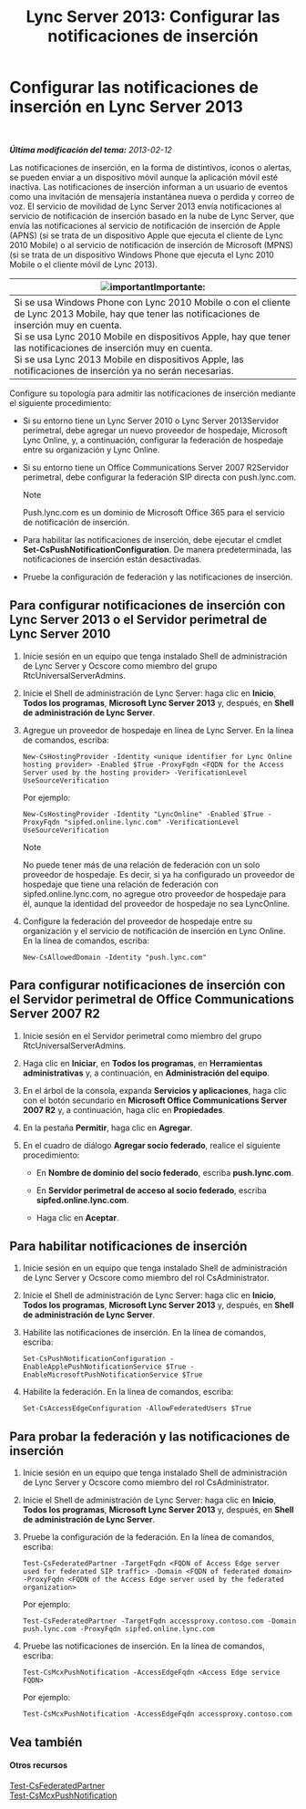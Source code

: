 ﻿---
title: 'Lync Server 2013: Configurar las notificaciones de inserción'
TOCTitle: Configurar las notificaciones de inserción
ms:assetid: d77f2c06-0fe6-45d5-8f08-808ab871b3e0
ms:mtpsurl: https://technet.microsoft.com/es-es/library/Hh690047(v=OCS.15)
ms:contentKeyID: 48276835
ms.date: 01/07/2017
mtps_version: v=OCS.15
ms.translationtype: HT
---

# Configurar las notificaciones de inserción en Lync Server 2013

 

_**Última modificación del tema:** 2013-02-12_

Las notificaciones de inserción, en la forma de distintivos, iconos o alertas, se pueden enviar a un dispositivo móvil aunque la aplicación móvil esté inactiva. Las notificaciones de inserción informan a un usuario de eventos como una invitación de mensajería instantánea nueva o perdida y correo de voz. El servicio de movilidad de Lync Server 2013 envía notificaciones al servicio de notificación de inserción basado en la nube de Lync Server, que envía las notificaciones al servicio de notificación de inserción de Apple (APNS) (si se trata de un dispositivo Apple que ejecuta el cliente de Lync 2010 Mobile) o al servicio de notificación de inserción de Microsoft (MPNS) (si se trata de un dispositivo Windows Phone que ejecuta el Lync 2010 Mobile o el cliente móvil de Lync 2013).

<table>
<thead>
<tr class="header">
<th><img src="images/Gg425917.important(OCS.15).gif" title="important" alt="important" />Importante:</th>
</tr>
</thead>
<tbody>
<tr class="odd">
<td>Si se usa Windows Phone con Lync 2010 Mobile o con el cliente de Lync 2013 Mobile, hay que tener las notificaciones de inserción muy en cuenta.<br />
Si se usa Lync 2010 Mobile en dispositivos Apple, hay que tener las notificaciones de inserción muy en cuenta.<br />
Si se usa Lync 2013 Mobile en dispositivos Apple, las notificaciones de inserción ya no serán necesarias.</td>
</tr>
</tbody>
</table>


Configure su topología para admitir las notificaciones de inserción mediante el siguiente procedimiento:

  - Si su entorno tiene un Lync Server 2010 o Lync Server 2013Servidor perimetral, debe agregar un nuevo proveedor de hospedaje, Microsoft Lync Online, y, a continuación, configurar la federación de hospedaje entre su organización y Lync Online.

  - Si su entorno tiene un Office Communications Server 2007 R2Servidor perimetral, debe configurar la federación SIP directa con push.lync.com.
    

    > [!NOTE]
    > Push.lync.com es un dominio de Microsoft Office 365 para el servicio de notificación de inserción.



  - Para habilitar las notificaciones de inserción, debe ejecutar el cmdlet **Set-CsPushNotificationConfiguration**. De manera predeterminada, las notificaciones de inserción están desactivadas.

  - Pruebe la configuración de federación y las notificaciones de inserción.

## Para configurar notificaciones de inserción con Lync Server 2013 o el Servidor perimetral de Lync Server 2010

1.  Inicie sesión en un equipo que tenga instalado Shell de administración de Lync Server y Ocscore como miembro del grupo RtcUniversalServerAdmins.

2.  Inicie el Shell de administración de Lync Server: haga clic en **Inicio**, **Todos los programas**, **Microsoft Lync Server 2013** y, después, en **Shell de administración de Lync Server**.

3.  Agregue un proveedor de hospedaje en línea de Lync Server. En la línea de comandos, escriba:
    
        New-CsHostingProvider -Identity <unique identifier for Lync Online hosting provider> -Enabled $True -ProxyFqdn <FQDN for the Access Server used by the hosting provider> -VerificationLevel UseSourceVerification
    
    Por ejemplo:
    
        New-CsHostingProvider -Identity "LyncOnline" -Enabled $True -ProxyFqdn "sipfed.online.lync.com" -VerificationLevel UseSourceVerification
    

    > [!NOTE]
    > No puede tener más de una relación de federación con un solo proveedor de hospedaje. Es decir, si ya ha configurado un proveedor de hospedaje que tiene una relación de federación con sipfed.online.lync.com, no agregue otro proveedor de hospedaje para él, aunque la identidad del proveedor de hospedaje no sea LyncOnline.



4.  Configure la federación del proveedor de hospedaje entre su organización y el servicio de notificación de inserción en Lync Online. En la línea de comandos, escriba:
    
        New-CsAllowedDomain -Identity "push.lync.com"

## Para configurar notificaciones de inserción con el Servidor perimetral de Office Communications Server 2007 R2

1.  Inicie sesión en el Servidor perimetral como miembro del grupo RtcUniversalServerAdmins.

2.  Haga clic en **Iniciar**, en **Todos los programas**, en **Herramientas administrativas** y, a continuación, en **Administración del equipo**.

3.  En el árbol de la consola, expanda **Servicios y aplicaciones**, haga clic con el botón secundario en **Microsoft Office Communications Server 2007 R2** y, a continuación, haga clic en **Propiedades**.

4.  En la pestaña **Permitir**, haga clic en **Agregar**.

5.  En el cuadro de diálogo **Agregar socio federado**, realice el siguiente procedimiento:
    
      - En **Nombre de dominio del socio federado**, escriba **push.lync.com**.
    
      - En **Servidor perimetral de acceso al socio federado**, escriba **sipfed.online.lync.com**.
    
      - Haga clic en **Aceptar**.

## Para habilitar notificaciones de inserción

1.  Inicie sesión en un equipo que tenga instalado Shell de administración de Lync Server y Ocscore como miembro del rol CsAdministrator.

2.  Inicie el Shell de administración de Lync Server: haga clic en **Inicio**, **Todos los programas**, **Microsoft Lync Server 2013** y, después, en **Shell de administración de Lync Server**.

3.  Habilite las notificaciones de inserción. En la línea de comandos, escriba:
    
        Set-CsPushNotificationConfiguration -EnableApplePushNotificationService $True -EnableMicrosoftPushNotificationService $True

4.  Habilite la federación. En la línea de comandos, escriba:
    
        Set-CsAccessEdgeConfiguration -AllowFederatedUsers $True

## Para probar la federación y las notificaciones de inserción

1.  Inicie sesión en un equipo que tenga instalado Shell de administración de Lync Server y Ocscore como miembro del rol CsAdministrator.

2.  Inicie el Shell de administración de Lync Server: haga clic en **Inicio**, **Todos los programas**, **Microsoft Lync Server 2013** y, después, en **Shell de administración de Lync Server**.

3.  Pruebe la configuración de la federación. En la línea de comandos, escriba:
    
        Test-CsFederatedPartner -TargetFqdn <FQDN of Access Edge server used for federated SIP traffic> -Domain <FQDN of federated domain> -ProxyFqdn <FQDN of the Access Edge server used by the federated organization>
    
    Por ejemplo:
    
        Test-CsFederatedPartner -TargetFqdn accessproxy.contoso.com -Domain push.lync.com -ProxyFqdn sipfed.online.lync.com

4.  Pruebe las notificaciones de inserción. En la línea de comandos, escriba:
    
        Test-CsMcxPushNotification -AccessEdgeFqdn <Access Edge service FQDN>
    
    Por ejemplo:
    
        Test-CsMcxPushNotification -AccessEdgeFqdn accessproxy.contoso.com

## Vea también

#### Otros recursos

[Test-CsFederatedPartner](https://docs.microsoft.com/en-us/powershell/module/skype/Test-CsFederatedPartner)  
[Test-CsMcxPushNotification](https://docs.microsoft.com/en-us/powershell/module/skype/Test-CsMcxPushNotification)

